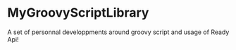 # MyGroovyScriptLibrary
A set of personnal developpments around groovy script and usage of Ready Api!
